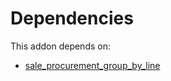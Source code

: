 # Dependencies

This addon depends on:

- [sale_procurement_group_by_line](../../../../odoo-bringout-oca-sale-workflow-sale_procurement_group_by_line)
